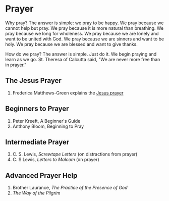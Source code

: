 # Prayer  #

Why pray? The answer is simple: we pray to be happy. We pray because we cannot help but pray. We pray because it is more natural than breathing. We pray because we long for wholeness. We pray because we are lonely and want to be united with God. We pray because we are sinners and want to be holy. We pray because we are blessed and want to give thanks. 

How do we pray? The answer is simple. Just do it. We begin praying and learn as we go. St. Theresa of Calcutta said, "We are never more free than in prayer."



## The Jesus Prayer  ##
1. Frederica Matthews-Green explains the [Jesus prayer](https://www.youtube.com/watch?v=tIn2QDkr1lU)


## Beginners to Prayer ##
1. Peter Kreeft, A Beginner's Guide
2. Anthony Bloom, Beginning to Pray

## Intermediate Prayer  ##
3. C. S. Lewis, *Screwtape Letters* (on distractions from prayer)
4. C. S Lewis, *Letters to Malcom* (on prayer)

## Advanced Prayer Help ##
1. Brother Laurance, *The Practice of the Presence of God*
2. *The Way of the Pilgrim*